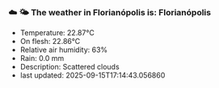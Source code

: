 ### ☁️ 🌤️  The weather in Florianópolis is: Florianópolis

- Temperature: 22.87°C
- On flesh: 22.86°C
- Relative air humidity: 63%
- Rain: 0.0 mm
- Description: Scattered clouds
- last updated: 2025-09-15T17:14:43.056860
